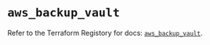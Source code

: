 # `aws_backup_vault`

Refer to the Terraform Registory for docs: [`aws_backup_vault`](https://registry.terraform.io/providers/hashicorp/aws/5.16.0/docs/resources/backup_vault).

